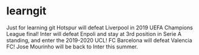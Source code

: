 # learngit
Just for learning git
Hotspur will defeat Liverpool in 2019 UEFA Champions League final!
Inter will defeat Enpoli and stay at 3rd position in Serie A standing, and enter the 2019-2020 UCL!
FC Barcelona will defeat Valencia FC!
Jose Mourinho will be back to Inter this summer.
